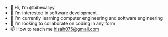 - 👋 Hi, I’m @bibexaliyy
- 👀 I’m interested in software development
- 🌱 I’m currently learning computer engineering and software engineering
- 💞️ I’m looking to collaborate on coding in any form
- 📫 How to reach me hisah075@gmail.com
<!---
bibexaliyy/bibexaliyy is a ✨ special ✨ repository because its `README.md` (this file) appears on your GitHub profile.
You can click the Preview link to take a look at your changes.
--->
